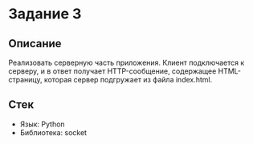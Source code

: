 # Задание 3

## Описание

Реализовать серверную часть приложения. Клиент подключается к серверу, и в ответ получает HTTP-сообщение, содержащее HTML-страницу, которая сервер подгружает из файла index.html.

## Стек

- Язык: Python
- Библиотека: socket

